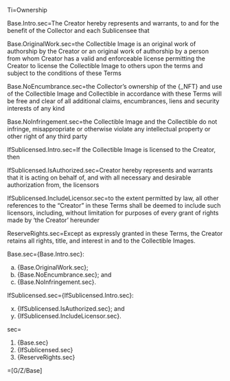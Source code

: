Ti=Ownership

Base.Intro.sec=The Creator hereby represents and warrants, to and for the benefit of the Collector and each Sublicensee that

Base.OriginalWork.sec=the Collectible Image is an original work of authorship by the Creator or an original work of authorship by a person from whom Creator has a valid and enforceable license permitting the Creator to license the Collectible Image to others upon the terms and subject to the conditions of these Terms

Base.NoEncumbrance.sec=the Collector’s ownership of the {_NFT} and use of the Collectible Image and Collectible in accordance with these Terms will be free and clear of all additional claims, encumbrances, liens and security interests of any kind

Base.NoInfringement.sec=the Collectible Image and the Collectible do not infringe, misappropriate or otherwise violate any intellectual property or other right of any third party

IfSublicensed.Intro.sec=If the Collectible Image is licensed to the Creator, then

IfSublicensed.IsAuthorized.sec=Creator hereby represents and warrants that it is acting on behalf of, and with all necessary and desirable authorization from, the licensors

IfSublicensed.IncludeLicensor.sec=to the extent permitted by law, all other references to the “Creator” in these Terms shall be deemed to include such licensors, including, without limitation for purposes of every grant of rights made by ‘the Creator’ hereunder

ReserveRights.sec=Except as expressly granted in these Terms, the Creator retains all rights, title, and interest in and to the Collectible Images. 

Base.sec={Base.Intro.sec}:<ol type="a"><li>{Base.OriginalWork.sec};</li><li>{Base.NoEncumbrance.sec}; and</li><li>{Base.NoInfringement.sec}.</li></ol>

IfSublicensed.sec={IfSublicensed.Intro.sec}:<ol type="a" start="24"><li>{IfSublicensed.IsAuthorized.sec}; and</li><li>{IfSublicensed.IncludeLicensor.sec}.</li></ol>

sec=<ol><li>{Base.sec}</li><li>{IfSublicensed.sec}</li><li>{ReserveRights.sec}</li></ol>

=[G/Z/Base]


